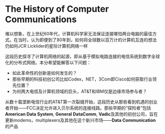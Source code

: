 # The History of Computer Communications

难以想象，在上世纪60年代，计算机科学家无法保证连接哪怕两台电脑的最佳方式。在当时，认为即便到了80年到，如何将全球数以百万计的计算机互连的想法仍如何JCR Licklider的星际计算机网络一样

这段历史探寻了计算机网络的起源，即从基于模拟电路连接的电信系统到数字全球化的分布式网络。本分希望能解答以下问题：

- 如此革命性的创新是如何发生的？
- 那些早期的科技初创公司比如Codex，NET，3Com即Cisco如何获取行业领先位置？
- 为何两大电信及计算机领域的巨头，AT&T和IBM仅是边缘市场参与者？

从数十载垄断电信行业的AT&T第一次裂缝开始，这段历史从那些看到机遇的创业者开始——FCC决定允许进入贝尔系统的连接线路。那些早期的“探险者”包括**American Data System**, **General DataComm**, **Vadic**及其他的初创公司，旨在更新modems，multiplexers及其他在这个新兴市场——**Data Communication**的产品